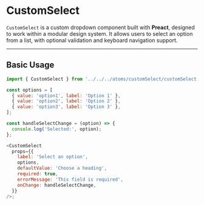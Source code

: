 # CustomSelect

`CustomSelect` is a custom dropdown component built with **Preact**, designed to work within a modular design system. It allows users to select an option from a list, with optional validation and keyboard navigation support.

---

## Basic Usage

```js
import { CustomSelect } from '../../../atoms/customSelect/customSelect.js';

const options = [
  { value: 'option1', label: 'Option 1' },
  { value: 'option2', label: 'Option 2' },
  { value: 'option3', label: 'Option 3' },
];

const handleSelectChange = (option) => {
  console.log('Selected:', option);
};

<CustomSelect
  props={{
    label: 'Select an option',
    options,
    defaultValue: 'Choose a heading',
    required: true,
    errorMessage: 'This field is required',
    onChange: handleSelectChange,
  }}
/>;
```
